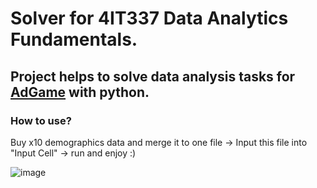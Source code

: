 # Solver for 4IT337 Data Analytics Fundamentals.

## Project helps to solve data analysis tasks for <a href="https://adgame.vse.cz/">AdGame</a> with python.

### How to use?
Buy x10 demographics data and merge it to one file -> Input this file into "Input Cell" -> run and enjoy :)

![image](https://user-images.githubusercontent.com/85949628/175896468-3452c0ec-7e43-4344-a6f0-2b334bfe5336.png)

